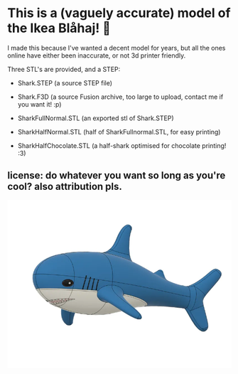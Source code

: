 # This is a (vaguely accurate) model of the Ikea Blåhaj! 🦈
I made this because I've wanted a decent model for years, but all the ones online have either been inaccurate, or not 3d printer friendly. 

Three STL's are provided, and a STEP:

- Shark.STEP (a source STEP file)
- Shark.F3D (a source Fusion archive, too large to upload, contact me if you want it! :p)

- SharkFullNormal.STL (an exported stl of Shark.STEP)
- SharkHalfNormal.STL (half of SharkFullnormal.STL, for easy printing)
- SharkHalfChocolate.STL (a half-shark optimised for chocolate printing! :3)

## license: do whatever you want so long as you're cool? also attribution pls. 
![](images/shark.webp)



